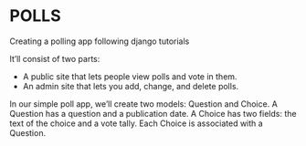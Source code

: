 # POLLS
Creating a polling app following django tutorials

It’ll consist of two parts:
  - A public site that lets people view polls and vote in them.
  - An admin site that lets you add, change, and delete polls.


In our simple poll app, we’ll create two models: Question and Choice. A Question has a question and a publication date. A Choice has two fields: the text of the choice and a vote tally. Each Choice is associated with a Question.

